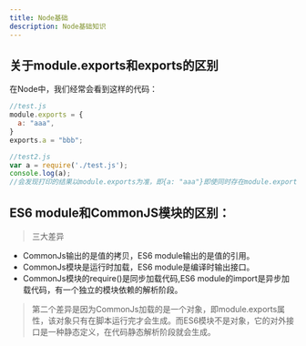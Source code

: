 ```yaml
---
title: Node基础
description: Node基础知识
---
```



## 关于module.exports和exports的区别

在Node中，我们经常会看到这样的代码：

```javascript
//test.js
module.exports = {
  a: "aaa",
}
exports.a = "bbb";

//test2.js
var a = require('./test.js');
console.log(a);
//会发现打印的结果以module.exports为准，即{a: "aaa"}即使同时存在module.exports和exports，也只会导出module.exports。
```


## ES6 module和CommonJS模块的区别：

> 三大差异
  - CommonJs输出的是值的拷贝，ES6 module输出的是值的引用。
  - CommonJs模块是运行时加载，ES6 module是编译时输出接口。
  - CommonJs模块的require()是同步加载代码,ES6 module的import是异步加载代码，有一个独立的模块依赖的解析阶段。

> 第二个差异是因为CommonJs加载的是一个对象，即module.exports属性，该对象只有在脚本运行完才会生成。而ES6模块不是对象，它的对外接口是一种静态定义，在代码静态解析阶段就会生成。